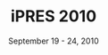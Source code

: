 ---
date: September 19 - 24, 2010
layout: ipres
location: Vienna, Austria
parent: iPRES
proceedings_full: ''
proceedings_ideals: ''
proceedings_osf: ''
proceedings_phaidra: http://phaidra.univie.ac.at/o:245914
session_recordings: ''
title: iPRES 2010
website: http://www.ifs.tuwien.ac.at/dp/ipres2010/index.html
website_mirror_ipres: https://ipres-conference.org/ipres10/
website_status: ''
year: 2010
has_children: true
---